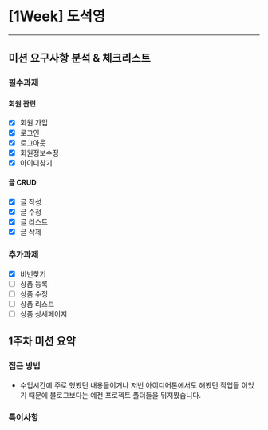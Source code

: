 # [1Week] 도석영
***

## 미션 요구사항 분석 & 체크리스트
### 필수과제
#### 회원 관련
- [x] 회원 가입
- [x] 로그인
- [x] 로그아웃
- [x] 회원정보수정
- [x] 아이디찾기

#### 글 CRUD
- [x] 글 작성
- [x] 글 수정
- [x] 글 리스트
- [x] 글 삭제

### 추가과제
- [x] 비번찾기
- [ ] 상품 등록
- [ ] 상품 수정
- [ ] 상품 리스트
- [ ] 상품 상세페이지

## 1주차 미션 요약
### 접근 방법
- 수업시간에 주로 했봤던 내용들이거나 저번 아이디어톤에서도 해봤던 작업들 이었기 때문에 블로그보다는 예전 프로젝트 폴더들을 뒤져봤습니다.

### 특이사항
